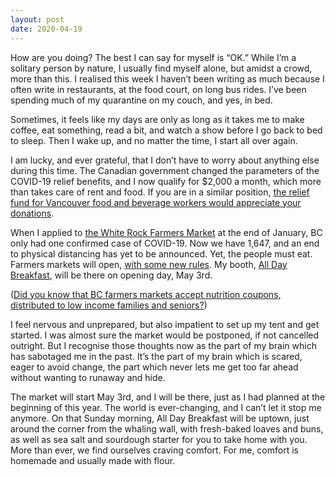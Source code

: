 ```yaml
---
layout: post
date: 2020-04-19
---
```


How are you doing? The best I can say for myself is “OK.” While I’m a solitary person by nature, I usually find myself alone, but amidst a crowd, more than this. I realised this week I haven’t been writing as much because I often write in restaurants, at the food court, on long bus rides. I’ve been spending much of my quarantine on my couch, and yes, in bed.

Sometimes, it feels like my days are only as long as it takes me to make coffee, eat something, read a bit, and watch a show before I go back to bed to sleep. Then I wake up, and no matter the time, I start all over again.

I am lucky, and ever grateful, that I don’t have to worry about anything else during this time. The Canadian government changed the parameters of the COVID-19 relief benefits, and I now qualify for $2,000 a month, which more than takes care of rent and food. If you are in a similar position, [the relief fund for Vancouver food and beverage workers would appreciate your donations](https://www.gofundme.com/f/van-food-amp-beverage-relief-fund).

When I applied to [the White Rock Farmers Market](http://www.whiterockfarmersmarket.ca/) at the end of January, BC only had one confirmed case of COVID-19. Now we have 1,647, and an end to physical distancing has yet to be announced. Yet, the people must eat. Farmers markets will open, [with some new rules](http://www.bccdc.ca/health-info/diseases-conditions/covid-19/community-settings/farmers-markets). My booth, [All Day Breakfast](http://alldaybreakfast.org/), will be there on opening day, May 3rd.

([Did you know that BC farmers markets accept nutrition coupons, distributed to low income families and seniors?](https://bcfarmersmarket.org/coupon-program/how-it-works/))

I feel nervous and unprepared, but also impatient to set up my tent and get started. I was almost sure the market would be postponed, if not cancelled outright. But I recognise those thoughts now as the part of my brain which has sabotaged me in the past. It’s the part of my brain which is scared, eager to avoid change, the part which never lets me get too far ahead without wanting to runaway and hide.

The market will start May 3rd, and I will be there, just as I had planned at the beginning of this year. The world is ever-changing, and I can’t let it stop me anymore. On that Sunday morning, All Day Breakfast will be uptown, just around the corner from the whaling wall, with fresh-baked loaves and buns, as well as sea salt and sourdough starter for you to take home with you. More than ever, we find ourselves craving comfort. For me, comfort is homemade and usually made with flour.
